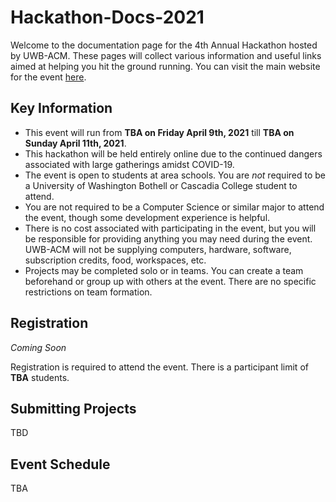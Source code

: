 # Hackathon-Docs-2021

Welcome to the documentation page for the 4th Annual Hackathon hosted by UWB-ACM. These pages will collect various information and useful links aimed at helping you hit the ground running. You can visit the main website for the event [here](https://uwbhacks.com/).

## Key Information
- This event will run from **TBA on Friday April 9th, 2021** till **TBA on Sunday April 11th, 2021**. 
- This hackathon will be held entirely online due to the continued dangers associated with large gatherings amidst COVID-19. 
- The event is open to students at area schools. You are *not* required to be a University of Washington Bothell or Cascadia College student to attend.
- You are not required to be a Computer Science or similar major to attend the event, though some development experience is helpful. 
- There is no cost associated with participating in the event, but you will be responsible for providing anything you may need during the event. UWB-ACM will not be supplying computers, hardware, software, subscription credits, food, workspaces, etc.
- Projects may be completed solo or in teams. You can create a team beforehand or group up with others at the event. There are no specific restrictions on team formation.

## Registration
*Coming Soon*

Registration is required to attend the event. There is a participant limit of **TBA** students.

## Submitting Projects
TBD

## Event Schedule
TBA